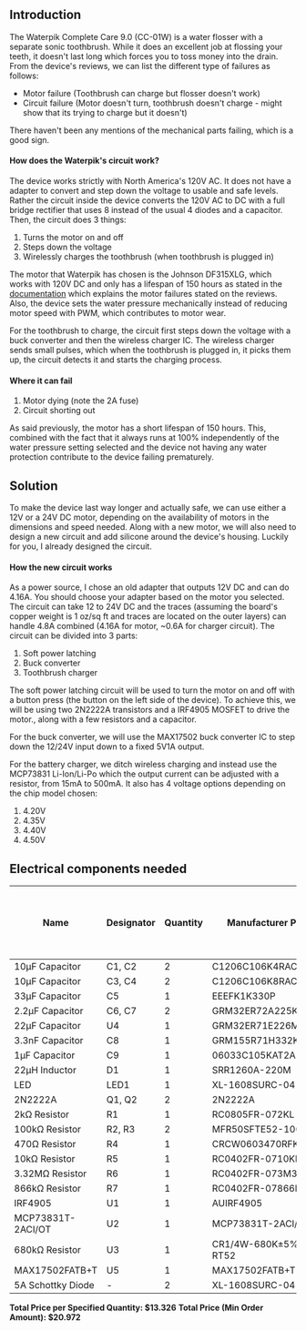 ## Introduction

The Waterpik Complete Care 9.0 (CC-01W) is a water flosser with a separate sonic toothbrush. While it does an excellent job at flossing your teeth, it doesn't last long which forces you to toss money into the drain. From the device's reviews, we can list the different type of failures as follows:
- Motor failure (Toothbrush can charge but flosser doesn't work)
- Circuit failure (Motor doesn't turn, toothbrush doesn't charge - might show that its trying to charge but it doesn't)

There haven't been any mentions of the mechanical parts failing, which is a good sign.

#### How does the Waterpik's circuit work?
The device works strictly with North America's 120V AC. It does not have a adapter to convert and step down the voltage to usable and safe levels. Rather the circuit inside the device converts the 120V AC to DC with a full bridge rectifier that uses 8 instead of the usual 4 diodes and a capacitor. Then, the circuit does 3 things:
1. Turns the motor on and off
2. Steps down the voltage
3. Wirelessly charges the toothbrush (when toothbrush is plugged in)

The motor that Waterpik has chosen is the Johnson DF315XLG, which works with 120V DC and only has a lifespan of 150 hours as stated in the [documentation](https://www.effebibo.it/wp-content/uploads/2019/03/Series_High%20Voltage%20DC%20Motors_Metric.pdf) which explains the motor failures stated on the reviews. Also, the device sets the water pressure mechanically instead of reducing motor speed with PWM, which contributes to motor wear. 

For the toothbrush to charge, the circuit first steps down the voltage with a buck converter and then the wireless charger IC. The wireless charger sends small pulses, which when the toothbrush is plugged in, it picks them up, the circuit detects it and starts the charging process.

#### Where it can fail
1. Motor dying (note the 2A fuse)
3. Circuit shorting out

As said previously, the motor has a short lifespan of 150 hours. This, combined with the fact that it always runs at 100% independently of the water pressure setting selected and the device not having any water protection contribute to the device failing prematurely.

## Solution

To make the device last way longer and actually safe, we can use either a 12V or a 24V DC motor, depending on the availability of motors in the dimensions and speed needed. Along with a new motor, we will also need to design a new circuit and add silicone around the device's housing.
Luckily for you, I already designed the circuit.

#### How the new circuit works
As a power source, I chose an old adapter that outputs 12V DC and can do 4.16A. You should choose your adapter based on the motor you selected. The circuit can take 12 to 24V DC and the traces (assuming the board's copper weight is 1 oz/sq ft and traces are located on the outer layers) can handle 4.8A combined (4.16A for motor, ~0.6A for charger circuit). The circuit can be divided into 3 parts:

1. Soft power latching
2. Buck converter
3. Toothbrush charger

The soft power latching circuit will be used to turn the motor on and off with a button press (the button on the left side of the device). To achieve this, we will be using two 2N2222A transistors and a IRF4905 MOSFET to drive the motor., along with a few resistors and a capacitor.

For the buck converter, we will use the MAX17502 buck converter IC to step down the 12/24V input down to a fixed 5V1A output.

For the battery charger, we ditch wireless charging and instead use the MCP73831 Li-Ion/Li-Po which the output current can be adjusted with a resistor, from 15mA to 500mA. It also has 4 voltage options depending on the chip model chosen:
1. 4.20V
2. 4.35V
3. 4.40V
4. 4.50V

## Electrical components needed

| Name | Designator | Quantity | Manufacturer Part | Supplier | Supplier Part | Price per Unit (USD) | Price per Specified Quantity (USD) | Total Price (Min Order Amount) (USD) |
| --- | --- | --- | --- | --- | --- | --- | --- | --- |
| 10µF Capacitor | C1, C2 | 2 | C1206C106K4RACAUTO | LCSC | C141190 | 0.141 | 0.282 | 0.705 |
| 10µF Capacitor | C3, C4 | 2 | C1206C106K8RAC7800 | LCSC | C600021 | 0.1221 | 0.244 | 0.611 |
| 33µF Capacitor | C5 | 1 | EEEFK1K330P | LCSC | C128461 | 0.3158 | 0.316 | 1.579 |
| 2.2µF Capacitor | C6, C7 | 2 | GRM32ER72A225KA35L | LCSC | C86054 | 0.1306 | 0.261 | 0.653 |
| 22µF Capacitor | U4 | 1 | GRM32ER71E226ME15K | LCSC | C2167828 | 0.3308 | 0.331 | 1.654 |
| 3.3nF Capacitor | C8 | 1 | GRM155R71H332KA01D | LCSC | C85963 | 0.0027 | 0.003 | 0.270 |
| 1µF Capacitor | C9 | 1 | 06033C105KAT2A | LCSC | C597116 | 0.0519 | 0.052 | 0.519 |
| 22µH Inductor | D1 | 1 | SRR1260A-220M | LCSC | C3224283 | 1.2192 | 1.219 | 1.219 |
| LED | LED1 | 1 | XL-1608SURC-04 | LCSC | C965798 | 0.0045 | 0.004 | 0.450 |
| 2N2222A | Q1, Q2 | 2 | 2N2222A | LCSC | C358533 | 0.0228 | 0.046 | 0.456 |
| 2kΩ Resistor | R1 | 1 | RC0805FR-072KL | LCSC | C114572 | 0.002 | 0.002 | 0.200 |
| 100kΩ Resistor | R2, R3 | 2 | MFR50SFTE52-100K | LCSC | C173137 | 0.0188 | 0.038 | 0.940 |
| 470Ω Resistor | R4 | 1 | CRCW0603470RFKEA | LCSC | C844786 | 0.0062 | 0.006 | 0.620 |
| 10kΩ Resistor | R5 | 1 | RC0402FR-0710KL | LCSC | C60490 | 0.0005 | 0.001 | 0.050 |
| 3.32MΩ Resistor | R6 | 1 | RC0402FR-073M32L | LCSC | C477691 | 0.0005 | 0.001 | 0.050 |
| 866kΩ Resistor | R7 | 1 | RC0402FR-07866KL | LCSC | C137931 | 0.0004 | 0.000 | 0.040 |
| IRF4905 | U1 | 1 | AUIRF4905 | LCSC | C533263 | 7.9844 | 7.984 | 7.984 |
| MCP73831T-2ACI/OT | U2 | 1 | MCP73831T-2ACI/OT | LCSC | C424093 | 0.6925 | 0.693 | 0.693 |
| 680kΩ Resistor | U3 | 1 | CR1/4W-680K±5%-RT52 | LCSC | C2896880 | 0.0039 | 0.004 | 0.195 |
| MAX17502FATB+T | U5 | 1 | MAX17502FATB+T | LCSC | C559500 | 1.6752 | 1.675 | 1.675 |
| 5A Schottky Diode | - | 2 | XL-1608SURC-04 | LCSC | C7503125 | 0.0819 | 0.164 | 0.409 |

**Total Price per Specified Quantity: $13.326**
**Total Price (Min Order Amount): $20.972**
